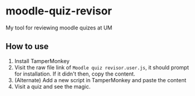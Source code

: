 # moodle-quiz-revisor
My tool for reviewing moodle quizes at UM
## How to use
1. Install TamperMonkey
2. Visit the raw file link of `Moodle quiz revisor.user.js`, it should prompt for installation. If it didn't then, copy the content.
3. (Alternate) Add a new script in TamperMonkey and paste the content
4. Visit a quiz and see the magic.
